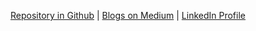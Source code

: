 [Repository in Github](https://github.com/anhqphm) | [Blogs on Medium](https://medium.com/@anhqphm) | [LinkedIn Profile](https://www.linkedin.com/in/anhphm/)
